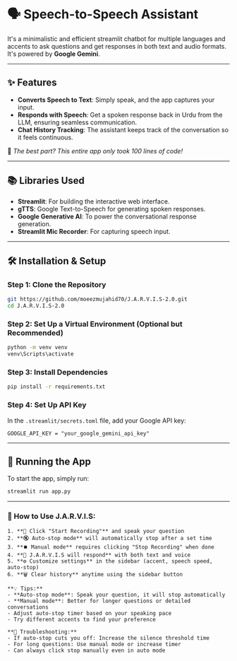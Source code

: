 # 🗣️ Speech-to-Speech Assistant

It's a minimalistic and efficient streamlit chatbot for multiple languages and accents to ask questions and get responses in both text and audio formats. 
It's powered by **Google Gemini**.

---

## ✨ Features

- **Converts Speech to Text**: Simply speak, and the app captures your input.
- **Responds with Speech**: Get a spoken response back in Urdu from the LLM, ensuring seamless communication.
- **Chat History Tracking**: The assistant keeps track of the conversation so it feels continuous.

🌟 _The best part? This entire app only took 100 lines of code!_

---

## 📚 Libraries Used

- **Streamlit**: For building the interactive web interface.
- **gTTS**: Google Text-to-Speech for generating spoken responses.
- **Google Generative AI**: To power the conversational response generation.
- **Streamlit Mic Recorder**: For capturing speech input.

---

## 🛠️ Installation & Setup

### Step 1: Clone the Repository
```bash
git https://github.com/moeezmujahid70/J.A.R.V.I.S-2.0.git
cd J.A.R.V.I.S-2.0
```

### Step 2: Set Up a Virtual Environment (Optional but Recommended)
```bash
python -m venv venv
venv\Scripts\activate
```

### Step 3: Install Dependencies
```bash
pip install -r requirements.txt
```

### Step 4: Set Up API Key
In the `.streamlit/secrets.toml` file, add your Google API key:
```plaintext
GOOGLE_API_KEY = "your_google_gemini_api_key"
```

---

## 🚀 Running the App
To start the app, simply run:
```bash
streamlit run app.py
```

---



 ### 🚀 How to Use J.A.R.V.I.S:
    
    1. **🎤 Click "Start Recording"** and speak your question
    2. **🔇 Auto-stop mode** will automatically stop after a set time
    3. **⏹️ Manual mode** requires clicking "Stop Recording" when done
    4. **🤖 J.A.R.V.I.S will respond** with both text and voice
    5. **⚙️ Customize settings** in the sidebar (accent, speech speed, auto-stop)
    6. **🗑️ Clear history** anytime using the sidebar button
    
    **💡 Tips:** 
    - **Auto-stop mode**: Speak your question, it will stop automatically
    - **Manual mode**: Better for longer questions or detailed conversations
    - Adjust auto-stop timer based on your speaking pace
    - Try different accents to find your preference
    
    **🔧 Troubleshooting:**
    - If auto-stop cuts you off: Increase the silence threshold time
    - For long questions: Use manual mode or increase timer
    - Can always click stop manually even in auto mode
